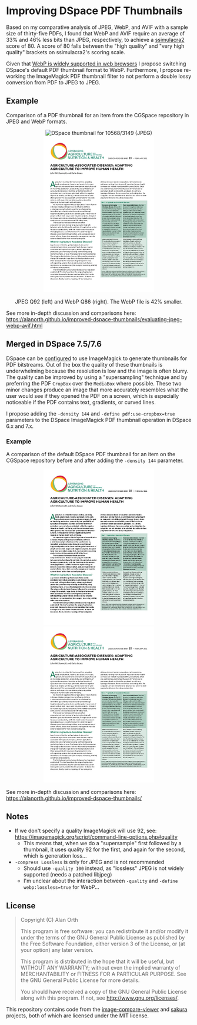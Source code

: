 # Improving DSpace PDF Thumbnails
Based on my comparative analysis of JPEG, WebP, and AVIF with a sample size of thirty-five PDFs, I found that WebP and AVIF require an average of 33% and 46% less bits than JPEG, respectively, to achieve a [ssimulacra2](https://github.com/cloudinary/ssimulacra2) score of 80. A score of 80 falls between the "high quality" and "very high quality" brackets on ssimulacra2's scoring scale.

Given that [WebP is widely supported in web browsers](https://caniuse.com/webp) I propose switching DSpace's default PDF thumbnail format to WebP. Furthermore, I propose re-working the ImageMagick PDF thumbnail filter to not perform a double lossy conversion from PDF to JPEG to JPEG.

## Example
Comparison of a PDF thumbnail for an item from the CGSpace repository in JPEG and WebP formats.

<div align="center">
  <img width="300" alt="DSpace thumbnail for 10568/3149 (JPEG)" src="img/im7/10568-3149.pdf-q92.jpg /">
  <img width="300" alt="DSpace thumbnail for 10568/3149 (WebP)" src="img/im7/10568-3149.pdf-q86.webp" />
  <p>JPEG Q92 (left) and WebP Q86 (right). The WebP file is 42% smaller.</p>
</div>

See more in-depth discussion and comparisons here: https://alanorth.github.io/improved-dspace-thumbnails/evaluating-jpeg-webp-avif.html

## Merged in DSpace 7.5/7.6
DSpace can be [configured](https://wiki.lyrasis.org/display/DSDOC7x/Mediafilters+for+Transforming+DSpace+Content) to use ImageMagick to generate thumbnails for PDF bitstreams. Out of the box the quality of these thumbnails is underwhelming because the resolution is low and the image is often blurry. The quality can be improved by using a "supersampling" technique and by preferring the PDF `CropBox` over the `MediaBox` where possible. These two minor changes produce an image that more accurately resembles what the user would see if they opened the PDF on a screen, which is especially noticeable if the PDF contains text, gradients, or curved lines.

I propose adding the `-density 144` and `-define pdf:use-cropbox=true` parameters to the DSpace ImageMagick PDF thumbnail operation in DSpace 6.x and 7.x.

### Example
A comparison of the default DSpace PDF thumbnail for an item on the CGSpace repository before and after adding the `-density 144` parameter.

<p align="center">
  <img width="300" alt="Default DSpace thumbnail for 10568/3149" src="img/10568-3149-dspace.jpg">
  <img width="300" alt="Default DSpace thumbnail for 10568/3149 with density 144" src="img/10568-3149-improved.jpg">
</p>

See more in-depth discussion and comparisons here: https://alanorth.github.io/improved-dspace-thumbnails/

## Notes

- If we don't specify a quality ImageMagick will use 92, see: https://imagemagick.org/script/command-line-options.php#quality
  - This means that, when we do a "supersample" first followed by a thumbnail, it uses quality 92 for the first, and again for the second, which is generation loss...
- `-compress Lossless` is only for JPEG and is not recommended
  - Should use `-quality 100` instead, as "lossless" JPEG is not widely supported (needs a patched libjpeg)
  - I'm unclear about the interaction between `-quality` and `-define webp:lossless=true` for WebP...

## License

>Copyright (C) Alan Orth
>
>This program is free software: you can redistribute it and/or modify
>it under the terms of the GNU General Public License as published by
>the Free Software Foundation, either version 3 of the License, or
>(at your option) any later version.
>
>This program is distributed in the hope that it will be useful,
>but WITHOUT ANY WARRANTY; without even the implied warranty of
>MERCHANTABILITY or FITNESS FOR A PARTICULAR PURPOSE.  See the
>GNU General Public License for more details.
>
>You should have received a copy of the GNU General Public License
>along with this program.  If not, see <http://www.gnu.org/licenses/>.

This repository contains code from the [image-compare-viewer](https://github.com/kylewetton/image-compare-viewer) and [sakura](https://github.com/oxalorg/sakura) projects, both of which are licensed under the MIT license.
